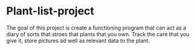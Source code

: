 ﻿# Plant-list-project

 The goal of this project is create a functioning program that can act as a diary of sorts that stroes that plants that you own. 
 Track the care that you give it, store pictures ad well as relevant data to the plant.
 

